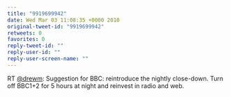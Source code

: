 ```yaml
---
title: "9919699942"
date: Wed Mar 03 11:08:35 +0000 2010
original-tweet-id: "9919699942"
retweets: 0
favorites: 0
reply-tweet-id: ""
reply-user-id: ""
reply-user-screen-name: ""
---
```

RT <a href="https://twitter.com/drewm">@drewm</a>: Suggestion for BBC: reintroduce the nightly close-down. Turn off BBC1+2 for 5 hours at night and reinvest in radio and web.
